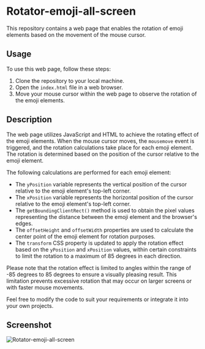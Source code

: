 # Rotator-emoji-all-screen

This repository contains a web page that enables the rotation of emoji elements based on the movement of the mouse cursor.

## Usage

To use this web page, follow these steps:

1. Clone the repository to your local machine.
2. Open the `index.html` file in a web browser.
3. Move your mouse cursor within the web page to observe the rotation of the emoji elements.

## Description

The web page utilizes JavaScript and HTML to achieve the rotating effect of the emoji elements. When the mouse cursor moves, the `mousemove` event is triggered, and the rotation calculations take place for each emoji element. The rotation is determined based on the position of the cursor relative to the emoji element.

The following calculations are performed for each emoji element:

- The `yPosition` variable represents the vertical position of the cursor relative to the emoji element's top-left corner.
- The `xPosition` variable represents the horizontal position of the cursor relative to the emoji element's top-left corner.
- The `getBoundingClientRect()` method is used to obtain the pixel values representing the distance between the emoji element and the browser's edges.
- The `offsetHeight` and `offsetWidth` properties are used to calculate the center point of the emoji element for rotation purposes.
- The `transform` CSS property is updated to apply the rotation effect based on the `yPosition` and `xPosition` values, within certain constraints to limit the rotation to a maximum of 85 degrees in each direction.

Please note that the rotation effect is limited to angles within the range of -85 degrees to 85 degrees to ensure a visually pleasing result. This limitation prevents excessive rotation that may occur on larger screens or with faster mouse movements.

Feel free to modify the code to suit your requirements or integrate it into your own projects.

## Screenshot

![Rotator-emoji-all-screen](screenshot-final.gif)

